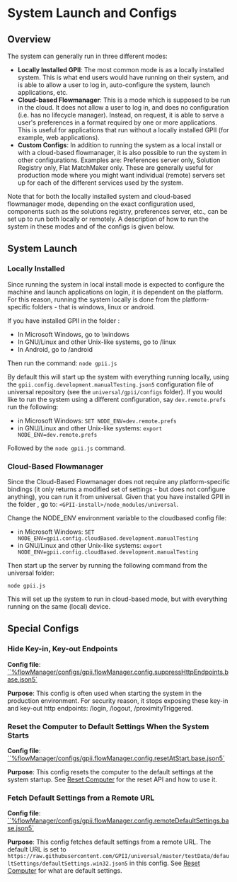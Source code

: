 # System Launch and Configs

## Overview

The system can generally run in three different modes:

* **Locally Installed GPII**: The most common mode is as a locally installed system. This is what end users would have
  running on their system, and is able to allow a user to log in, auto-configure the system, launch applications, etc.
* **Cloud-based Flowmanager**: This is a mode which is supposed to be run in the cloud. It does not allow a user to log
  in, and does no configuration (i.e. has no lifecycle manager). Instead, on request, it is able to serve a user's
  preferences in a format required by one or more applications. This is useful for applications that run without a
  locally installed GPII (for example, web applications).
* **Custom Configs**: In addition to running the system as a local install or with a cloud-based flowmanager, it is also
  possible to run the system in other configurations. Examples are: Preferences server only, Solution Registry only,
  Flat MatchMaker only. These are generally useful for production mode where you might want individual (remote) servers
  set up for each of the different services used by the system.

Note that for both the locally installed system and cloud-based flowmanager mode, depending on the exact configuration
used, components such as the solutions registry, preferences server, etc., can be set up to run both locally or
remotely. A description of how to run the system in these modes and of the configs is given below.

## System Launch

### Locally Installed

Since running the system in local install mode is expected to configure the machine and launch applications on login, it
is dependent on the platform. For this reason, running the system locally is done from the platform-specific folders -
that is windows, linux or android.

If you have installed GPII in the folder <GPII-install>:

* In Microsoft Windows, go to <GPII-install>\windows
* In GNU/Linux and other Unix-like systems, go to <GPII-install>/linux
* In Android, go to <GPII-install>/android

Then run the command: `node gpii.js`

By default this will start up the system with everything running locally, using the
`gpii.config.development.manualTesting.json5` configuration file of universal repository (see the `universal/gpii/configs`
folder). If you would like to run the system using a different configuration, say `dev.remote.prefs` run the following:

* in Microsoft Windows: `SET NODE_ENV=dev.remote.prefs`
* in GNU/Linux and other Unix-like systems: `export NODE_ENV=dev.remote.prefs`

Followed by the `node gpii.js` command.

### Cloud-Based Flowmanager

Since the Cloud-Based Flowmanager does not require any platform-specific bindings (it only returns a modified set of
settings - but does not configure anything), you can run it from universal. Given that you have installed GPII in the
folder <GPII-install>, go to: `<GPII-install>/node_modules/universal`.

Change the NODE_ENV environment variable to the cloudbased config file:

* in Microsoft Windows: `SET NODE_ENV=gpii.config.cloudBased.development.manualTesting`
* in GNU/Linux and other Unix-like systems: `export NODE_ENV=gpii.config.cloudBased.development.manualTesting`

Then start up the server by running the following command from the universal folder:

`node gpii.js`

This will set up the system to run in cloud-based mode, but with everything running on the same (local) device.

## Special Configs

### Hide Key-in, Key-out Endpoints

**Config file**: [``%flowManager/configs/gpii.flowManager.config.suppressHttpEndpoints.base.json5`](../gpii/node_modules/flowManager/configs/gpii.flowManager.config.suppressHttpEndpoints.base.json5)

**Purpose**: This config is often used when starting the system in the production environment. For security reason,
it stops exposing these key-in and key-out http endpoints: /login, /logout, /proximityTriggered.

### Reset the Computer to Default Settings When the System Starts

**Config file**: [``%flowManager/configs/gpii.flowManager.config.resetAtStart.base.json5`](../gpii/node_modules/flowManager/configs/gpii.flowManager.config.resetAtStart.base.json5)

**Purpose**: This config resets the computer to the default settings at the system startup. See [Reset Computer](ResetComputer.md)
for the reset API and how to use it.

### Fetch Default Settings from a Remote URL

**Config file**: [``%flowManager/configs/gpii.flowManager.config.remoteDefaultSettings.base.json5`](../gpii/node_modules/flowManager/configs/gpii.flowManager.config.remoteDefaultSettings.base.json5)

**Purpose**: This config fetches default settings from a remote URL. The default URL is set to
`https://raw.githubusercontent.com/GPII/universal/master/testData/defaultSettings/defaultSettings.win32.json5`
in this config. See [Reset Computer](ResetComputer.md) for what are default settings.
